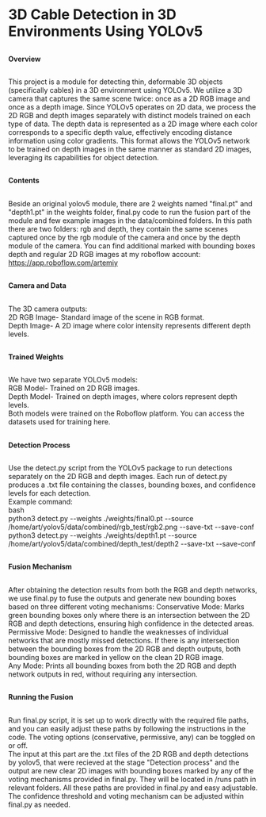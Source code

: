 # 3D Cable Detection in 3D Environments Using YOLOv5
##
**Overview**
##
This project is a module for detecting thin, deformable 3D objects (specifically cables) in a 3D environment using YOLOv5. We utilize a 3D camera that captures the same scene twice: once as a 2D RGB image and once as a depth image. Since YOLOv5 operates on 2D data, we process the 2D RGB and depth images separately with distinct models trained on each type of data. The depth data is represented as a 2D image where each color corresponds to a specific depth value, effectively encoding distance information using color gradients. This format allows the YOLOv5 network to be trained on depth images in the same manner as standard 2D images, leveraging its capabilities for object detection.
##
**Contents**
##
Beside an original yolov5 module, there are 2 weights named "final.pt" and "depth1.pt" in the weights folder, final.py code to run the fusion part of the module and few example images in the data/combined folders. In this path there are two folders: rgb and depth, they contain the same scenes captured once by the rgb module of the camera and once by the depth module of the camera. You can find additional marked with bounding boxes depth and regular 2D RGB images at my roboflow account: https://app.roboflow.com/artemiy
##
**Camera and Data**
##
The 3D camera outputs:  
2D RGB Image- Standard image of the scene in RGB format.  
Depth Image- A 2D image where color intensity represents different depth levels.
##
**Trained Weights**
##
We have two separate YOLOv5 models:  
RGB Model- Trained on 2D RGB images.  
Depth Model- Trained on depth images, where colors represent depth levels.  
Both models were trained on the Roboflow platform. You can access the datasets used for training here.
##
**Detection Process**
##
Use the detect.py script from the YOLOv5 package to run detections separately on the 2D RGB and depth images. Each run of detect.py produces a .txt file containing the classes, bounding boxes, and confidence levels for each detection.  
Example command:  
bash  
python3 detect.py --weights ./weights/final0.pt --source /home/art/yolov5/data/combined/rgb_test/rgb2.png --save-txt --save-conf  
python3 detect.py --weights ./weights/depth1.pt --source /home/art/yolov5/data/combined/depth_test/depth2 --save-txt --save-conf  
##
**Fusion Mechanism**
##
After obtaining the detection results from both the RGB and depth networks, we use final.py to fuse the outputs and generate new bounding boxes based on three different voting mechanisms:
Conservative Mode: Marks green bounding boxes only where there is an intersection between the 2D RGB and depth detections, ensuring high confidence in the detected areas.  
Permissive Mode: Designed to handle the weaknesses of individual networks that are mostly missed detections. If there is any intersection between the bounding boxes from the 2D RGB and depth outputs, both bounding boxes are marked in yellow on the clean 2D RGB image.  
Any Mode: Prints all bounding boxes from both the 2D RGB and depth network outputs in red, without requiring any intersection.
##
**Running the Fusion**
##
Run final.py script, it is set up to work directly with the required file paths, and you can easily adjust these paths by following the instructions in the code. The voting options (conservative, permissive, any) can be toggled on or off.  
The input at this part are the .txt files of the 2D RGB and depth detections by yolov5, that were recieved at the stage "Detection process" and the output are new clear 2D images with bounding boxes marked by any of the voting mechanisms provided in final.py. They will be located in /runs path in relevant folders. All these paths are provided in final.py and easy adjustable.
The confidence threshold and voting mechanism can be adjusted within final.py as needed.  
